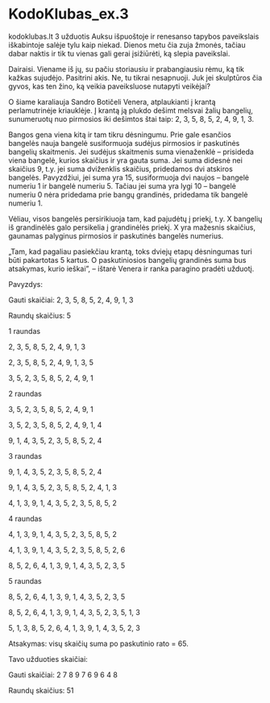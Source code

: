 # KodoKlubas_ex.3
kodoklubas.lt 3 užduotis
Auksu išpuoštoje ir renesanso tapybos paveikslais iškabintoje salėje tylu kaip niekad. Dienos metu čia zuja žmonės, tačiau dabar naktis ir tik tu vienas gali gerai įsižiūrėti, ką slepia paveikslai.

Dairaisi. Viename iš jų, su pačiu storiausiu ir prabangiausiu rėmu, ką tik kažkas sujudėjo. Pasitrini akis. Ne, tu tikrai nesapnuoji. Juk jei skulptūros čia gyvos, kas ten žino, ką veikia paveiksluose nutapyti veikėjai?

O šiame karaliauja Sandro Botičeli Venera, atplaukianti į krantą perlamutrinėje kriauklėje. Į krantą ją plukdo dešimt melsvai žalių bangelių, sunumeruotų nuo pirmosios iki dešimtos štai taip: 2, 3, 5, 8, 5, 2, 4, 9, 1, 3.

Bangos gena viena kitą ir tam tikru dėsningumu. Prie gale esančios bangelės nauja bangelė susiformuoja sudėjus pirmosios ir paskutinės bangelių skaitmenis. Jei sudėjus skaitmenis suma vienaženklė – prisideda viena bangelė, kurios skaičius ir yra gauta suma. Jei suma didesnė nei skaičius 9, t.y. jei suma dviženklis skaičius, pridedamos dvi atskiros bangelės. Pavyzdžiui, jei suma yra 15, susiformuoja dvi naujos – bangelė numeriu 1 ir bangelė numeriu 5. Tačiau jei suma yra lygi 10 – bangelė numeriu 0 nėra pridedama prie bangų grandinės, pridedama tik bangelė numeriu 1.

Vėliau, visos bangelės persirikiuoja tam, kad pajudėtų į priekį, t.y. X bangelių iš grandinėlės galo persikelia į grandinėlės priekį. X yra mažesnis skaičius, gaunamas palyginus pirmosios ir paskutinės bangelės numerius.

„Tam, kad pagaliau pasiekčiau krantą, toks dviejų etapų dėsningumas turi būti pakartotas 5 kartus. O paskutiniosios bangelių grandinės suma bus atsakymas, kurio ieškai”, – ištarė Venera ir ranka paragino pradėti užduotį.

Pavyzdys:

Gauti skaičiai:  2, 3, 5, 8, 5, 2, 4, 9, 1, 3

Raundų skaičius: 5

1 raundas

2, 3, 5, 8, 5, 2, 4, 9, 1, 3

2, 3, 5, 8, 5, 2, 4, 9, 1, 3, 5

3, 5, 2, 3, 5, 8, 5, 2, 4, 9, 1

2 raundas

3, 5, 2, 3, 5, 8, 5, 2, 4, 9, 1

3, 5, 2, 3, 5, 8, 5, 2, 4, 9, 1, 4

9, 1, 4, 3, 5, 2, 3, 5, 8, 5, 2, 4

3 raundas

9, 1, 4, 3, 5, 2, 3, 5, 8, 5, 2, 4

9, 1, 4, 3, 5, 2, 3, 5, 8, 5, 2, 4, 1, 3

4, 1, 3, 9, 1, 4, 3, 5, 2, 3, 5, 8, 5, 2

4 raundas

4, 1, 3, 9, 1, 4, 3, 5, 2, 3, 5, 8, 5, 2

4, 1, 3, 9, 1, 4, 3, 5, 2, 3, 5, 8, 5, 2, 6

8, 5, 2, 6, 4, 1, 3, 9, 1, 4, 3, 5, 2, 3, 5

5 raundas

8, 5, 2, 6, 4, 1, 3, 9, 1, 4, 3, 5, 2, 3, 5

8, 5, 2, 6, 4, 1, 3, 9, 1, 4, 3, 5, 2, 3, 5, 1, 3

5, 1, 3, 8, 5, 2, 6, 4, 1, 3, 9, 1, 4, 3, 5, 2, 3

Atsakymas: visų skaičių suma po paskutinio rato = 65.

Tavo užduoties skaičiai:

Gauti skaičiai: 2 7 8 9 7 6 9 6 4 8

Raundų skaičius: 51
